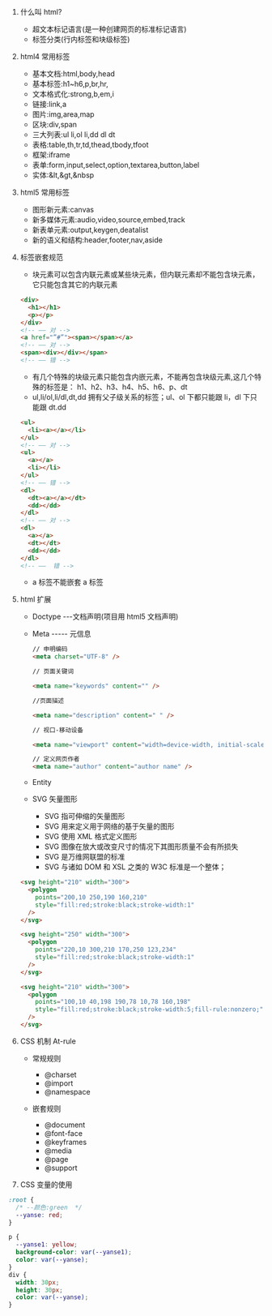 1. 什么叫 html?
   - 超文本标记语言(是一种创建网页的标准标记语言)
   - 标签分类(行内标签和块级标签)
2. html4 常用标签
   - 基本文档:html,body,head
   - 基本标签:h1~h6,p,br,hr,
   - 文本格式化:strong,b,em,i
   - 链接:link,a
   - 图片:img,area,map
   - 区块:div,span
   - 三大列表:ul li,ol li,dd dl dt
   - 表格:table,th,tr,td,thead,tbody,tfoot
   - 框架:iframe
   - 表单:form,input,select,option,textarea,button,label
   - 实体:&lt,&gt,&nbsp
3. html5 常用标签
   - 图形新元素:canvas
   - 新多媒体元素:audio,video,source,embed,track
   - 新表单元素:output,keygen,deatalist
   - 新的语义和结构:header,footer,nav,aside
4. 标签嵌套规范

   - 块元素可以包含内联元素或某些块元素，但内联元素却不能包含块元素，它只能包含其它的内联元素

   ```html
   <div>
     <h1></h1>
     <p></p>
   </div>
   <!-- —— 对 -->
   <a href="”#”"><span></span></a>
   <!-- —— 对 -->
   <span><div></div></span>
   <!-- —— 错 -->
   ```

   - 有几个特殊的块级元素只能包含内嵌元素，不能再包含块级元素,这几个特殊的标签是： h1、h2、h3、h4、h5、h6、p、dt
   - ul,li/ol,li/dl,dt,dd 拥有父子级关系的标签；ul、ol 下都只能跟 li，dl 下只能跟 dt.dd

   ```html
   <ul>
     <li><a></a></li>
   </ul>
   <!-- —— 对 -->
   <ul>
     <a></a>
     <li></li>
   </ul>
   <!-- —— 错 -->
   <dl>
     <dt><a></a></dt>
     <dd></dd>
   </dl>
   <!-- —— 对 -->
   <dl>
     <a></a>
     <dt></dt>
     <dd></dd>
   </dl>
   <!-- ——  错 -->
   ```

   - a 标签不能嵌套 a 标签

5. html 扩展

   - Doctype ---文档声明(项目用 html5 文档声明)
   - Meta ----- 元信息

     ```html
     // 申明编码
     <meta charset="UTF-8" />

     // 页面关键词

     <meta name="keywords" content="" />

     //页面描述

     <meta name="description" content=" " />

     // 视口-移动设备

     <meta name="viewport" content="width=device-width, initial-scale=1" />

     // 定义网页作者
     <meta name="author" content="author name" />
     ```

   - Entity

   - SVG 矢量图形

     - SVG 指可伸缩的矢量图形
     - SVG 用来定义用于网络的基于矢量的图形
     - SVG 使用 XML 格式定义图形
     - SVG 图像在放大或改变尺寸的情况下其图形质量不会有所损失
     - SVG 是万维网联盟的标准
     - SVG 与诸如 DOM 和 XSL 之类的 W3C 标准是一个整体；

   ```html
   <svg height="210" width="300">
     <polygon
       points="200,10 250,190 160,210"
       style="fill:red;stroke:black;stroke-width:1"
     />
   </svg>

   <svg height="250" width="300">
     <polygon
       points="220,10 300,210 170,250 123,234"
       style="fill:red;stroke:black;stroke-width:1"
     />
   </svg>

   <svg height="210" width="300">
     <polygon
       points="100,10 40,198 190,78 10,78 160,198"
       style="fill:red;stroke:black;stroke-width:5;fill-rule:nonzero;"
     />
   </svg>
   ```

6. CSS 机制 At-rule

   - 常规规则

     - @charset
     - @import
     - @namespace

   - 嵌套规则
     - @document
     - @font-face
     - @keyframes
     - @media
     - @page
     - @support

7. CSS 变量的使用

```css
:root {
  /* --颜色:green  */
  --yanse: red;
}

p {
  --yanse1: yellow;
  background-color: var(--yanse1);
  color: var(--yanse);
}
div {
  width: 30px;
  height: 30px;
  color: var(--yanse);
}
```
